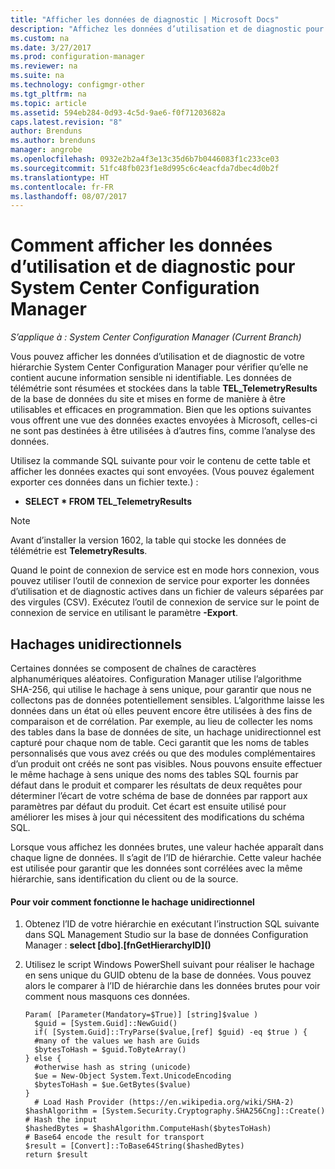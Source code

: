 ```yaml
---
title: "Afficher les données de diagnostic | Microsoft Docs"
description: "Affichez les données d’utilisation et de diagnostic pour vérifier que votre hiérarchie System Center Configuration Manager ne contient aucune information sensible."
ms.custom: na
ms.date: 3/27/2017
ms.prod: configuration-manager
ms.reviewer: na
ms.suite: na
ms.technology: configmgr-other
ms.tgt_pltfrm: na
ms.topic: article
ms.assetid: 594eb284-0d93-4c5d-9ae6-f0f71203682a
caps.latest.revision: "8"
author: Brenduns
ms.author: brenduns
manager: angrobe
ms.openlocfilehash: 0932e2b2a4f3e13c35d6b7b0446083f1c233ce03
ms.sourcegitcommit: 51fc48fb023f1e8d995c6c4eacfda7dbec4d0b2f
ms.translationtype: HT
ms.contentlocale: fr-FR
ms.lasthandoff: 08/07/2017
---
```

# <a name="how-to-view-diagnostics-and-usage-data-for-system-center-configuration-manager"></a>Comment afficher les données d’utilisation et de diagnostic pour System Center Configuration Manager

*S’applique à : System Center Configuration Manager (Current Branch)*

Vous pouvez afficher les données d’utilisation et de diagnostic de votre hiérarchie System Center Configuration Manager pour vérifier qu’elle ne contient aucune information sensible ni identifiable. Les données de télémétrie sont résumées et stockées dans la table **TEL_TelemetryResults** de la base de données du site et mises en forme de manière à être utilisables et efficaces en programmation. Bien que les options suivantes vous offrent une vue des données exactes envoyées à Microsoft, celles-ci ne sont pas destinées à être utilisées à d’autres fins, comme l’analyse des données.  

Utilisez la commande SQL suivante pour voir le contenu de cette table et afficher les données exactes qui sont envoyées. (Vous pouvez également exporter ces données dans un fichier texte.) :  

-   **SELECT \* FROM TEL_TelemetryResults**  

> [!NOTE]  
>  Avant d’installer la version 1602, la table qui stocke les données de télémétrie est **TelemetryResults**.  

Quand le point de connexion de service est en mode hors connexion, vous pouvez utiliser l’outil de connexion de service pour exporter les données d’utilisation et de diagnostic actives dans un fichier de valeurs séparées par des virgules (CSV). Exécutez l’outil de connexion de service sur le point de connexion de service en utilisant le paramètre **-Export**.  

##  <a name="bkmk_hashes"></a> Hachages unidirectionnels  
Certaines données se composent de chaînes de caractères alphanumériques aléatoires. Configuration Manager utilise l’algorithme SHA-256, qui utilise le hachage à sens unique, pour garantir que nous ne collectons pas de données potentiellement sensibles. L’algorithme laisse les données dans un état où elles peuvent encore être utilisées à des fins de comparaison et de corrélation. Par exemple, au lieu de collecter les noms des tables dans la base de données de site, un hachage unidirectionnel est capturé pour chaque nom de table. Ceci garantit que les noms de tables personnalisés que vous avez créés ou que des modules complémentaires d’un produit ont créés ne sont pas visibles. Nous pouvons ensuite effectuer le même hachage à sens unique des noms des tables SQL fournis par défaut dans le produit et comparer les résultats de deux requêtes pour déterminer l’écart de votre schéma de base de données par rapport aux paramètres par défaut du produit. Cet écart est ensuite utilisé pour améliorer les mises à jour qui nécessitent des modifications du schéma SQL.  

Lorsque vous affichez les données brutes, une valeur hachée apparaît dans chaque ligne de données. Il s’agit de l’ID de hiérarchie. Cette valeur hachée est utilisée pour garantir que les données sont corrélées avec la même hiérarchie, sans identification du client ou de la source.  

#### <a name="to-see-how-the-one-way-hash-works"></a>Pour voir comment fonctionne le hachage unidirectionnel  

1.  Obtenez l’ID de votre hiérarchie en exécutant l’instruction SQL suivante dans SQL Management Studio sur la base de données Configuration Manager : **select [dbo].[fnGetHierarchyID]\(\)**  

2.  Utilisez le script Windows PowerShell suivant pour réaliser le hachage en sens unique du GUID obtenu de la base de données. Vous pouvez alors le comparer à l’ID de hiérarchie dans les données brutes pour voir comment nous masquons ces données.  

    ```  
    Param( [Parameter(Mandatory=$True)] [string]$value )  
      $guid = [System.Guid]::NewGuid()  
      if( [System.Guid]::TryParse($value,[ref] $guid) -eq $true ) {  
      #many of the values we hash are Guids  
      $bytesToHash = $guid.ToByteArray()  
    } else {  
      #otherwise hash as string (unicode)  
      $ue = New-Object System.Text.UnicodeEncoding  
      $bytesToHash = $ue.GetBytes($value)   
    }  
      # Load Hash Provider (https://en.wikipedia.org/wiki/SHA-2)   
    $hashAlgorithm = [System.Security.Cryptography.SHA256Cng]::Create()    
    # Hash the input   
    $hashedBytes = $hashAlgorithm.ComputeHash($bytesToHash)              
    # Base64 encode the result for transport   
    $result = [Convert]::ToBase64String($hashedBytes)    
    return $result   
    ```  
